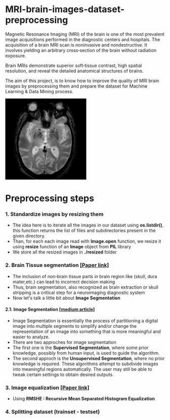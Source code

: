 # MRI-brain-images-dataset-preprocessing
Magnetic Resonance Imaging (MRI) of the brain is one of the most prevalent image acquisitions performed in the diagnostic centers and hospitals. The acquisition of a brain MRI scan is noninvasive and nondestructive. It involves yielding an arbitrary cross‐section of the brain without radiation exposure.

Brain MRIs demonstrate superior soft‐tissue contrast, high spatial resolution, and reveal the detailed anatomical structures of brains.

The aim of this project, is to know how to improve the quality of MRI brain images by preprocessing them and prepare the dataset for Machine Learning &amp; Data Mining process.

![An example of an MRI Brain image](MRI_Brain_Image_Example.jpg)

# Preprocessing steps
### 1. Standardize images by resizing them
- The idea here is to iterate all the images in our dataset using **os.listdir()**, this function returns the list of files and subdirectories present in the given directory.
- Than, for each each image read with **Image.open** function, we resize it using **resize** function of an **Image** object from **PIL** library
- We store all the resized images in **./resized** folder

### 2. Brain Tissue segmentation [[Paper link]](https://www.researchgate.net/publication/339708961_Conventional_and_Deep_Learning_Methods_for_Skull_Stripping_in_Brain_MRI)
- The inclusion of non‐brain tissue parts in brain region like (skull, dura mater,etc.) can lead to incorrect decision making
- Thus, brain segmentation, also recognized as brain extraction or skull stripping is a critical step for a neuroimaging diagnostic system
- Now let's talk a little bit about **Image Segmentation**
#### 2.1. Image Segmentation [[medium article]](https://towardsdatascience.com/image-segmentation-using-pythons-scikit-image-module-533a61ecc980)
- Image Segmentation is essentially the process of partitioning a digital image into multiple segments to simplify and/or change the representation of an image into something that is more meaningful and easier to analyze.
- There are two approches for image segmentation
- The first one is the **Supervised Segmentation**, where some prior knowledge, possibly from human input, is used to guide the algorithm.
- The second approch is the **Unsupervised Segmentation**, where no prior knowledge is required. These algorithms attempt to subdivide images into meaningful regions automatically. The user may still be able to tweak certain settings to obtain desired outputs.

### 3. Image equalization [[Paper link]](https://arxiv.org/ftp/arxiv/papers/2003/2003.06615.pdf)
- Using **RMSHE : Recursive Mean Separated Histogram Equalization**

### 4. Splitting dataset (trainset - testset) 

